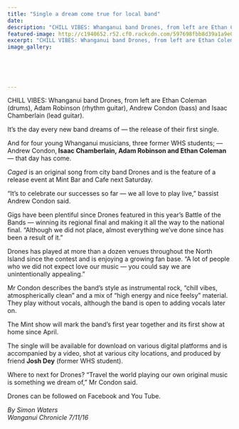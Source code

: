 ```yaml
---
title: "Single a dream come true for local band"
date: 
description: "CHILL VIBES: Whanganui band Drones, from left are Ethan Coleman (drums), Adam Robinson (rhythm guitar), Andrew Condon (bass) and Isaac Chamberlain (lead guitar)."
featured-image: http://c1940652.r52.cf0.rackcdn.com/597698fbb8d39a1a9e000b01/ex-WHS-student-local-band-dream-come-true-7-NOv-2016.jpg
excerpt: "CHILL VIBES: Whanganui band Drones, from left are Ethan Coleman (drums), Adam Robinson (rhythm guitar), Andrew Condon (bass) and Isaac Chamberlain (lead guitar)."
image_gallery:
    
    
    
    
    
---
```


<p>CHILL VIBES: Whanganui band Drones, from left are Ethan Coleman (drums), Adam Robinson (rhythm guitar), Andrew Condon (bass) and Isaac Chamberlain (lead guitar).</p>
<p>It&rsquo;s the day every new band dreams of &mdash; the release of their first single.</p>
<p>And for four young Whanganui musicians, three former WHS students; &mdash; Andrew Condon,<strong> Isaac Chamberlain,&nbsp;</strong><strong>Adam Robinson and Ethan Coleman</strong> &mdash; that day has come.</p>
<p><em>Caged</em> is an original song from city band Drones and is the feature of a release event at Mint Bar and Cafe next Saturday.</p>
<p>&ldquo;It&rsquo;s to celebrate our successes so far &mdash; we all love to play live,&rdquo; bassist Andrew Condon said.</p>
<p>Gigs have been plentiful since Drones featured in this year&rsquo;s Battle of the Bands &mdash; winning its regional final and making it all the way to the national final. &ldquo;Although we did not place, almost everything we&rsquo;ve done since has been a result of it.&rdquo;</p>
<p>Drones has played at more than a dozen&nbsp;venues throughout the North Island since the contest and is enjoying a growing fan base. &ldquo;A lot of people who we did not expect love our music &mdash; you could say we are unintentionally appealing.&rdquo;</p>
<p>Mr Condon describes the band&rsquo;s style as instrumental rock, &ldquo;chill vibes, atmospherically clean&rdquo; and a mix of &ldquo;high energy and nice feelsy&rdquo; material. They play without vocals, although the band is open to adding vocals later on.&nbsp;</p>
<p>The Mint show will mark the band&rsquo;s first year together and its first show at home since April.</p>
<p>The single will be available for download on various digital platforms and is accompanied by a video, shot at various city locations, and produced by friend <strong>Josh Dey</strong> (former WHS student).</p>
<p>Where to next for Drones? &ldquo;Travel the world playing our own original music is something we dream of,&rdquo; Mr Condon said.</p>
<p>Drones can be followed on Facebook and You Tube.</p>
<p><em>By Simon Waters</em><br /><em>Wanganui Chronicle 7/11/16&nbsp;</em></p>

